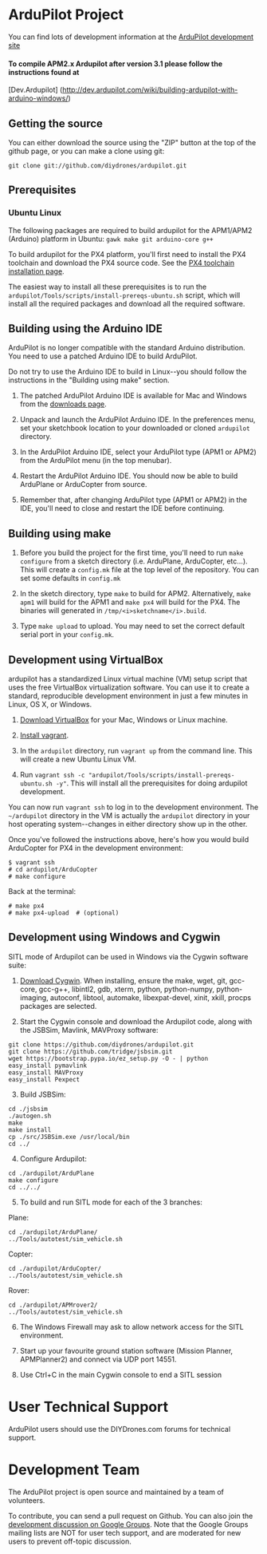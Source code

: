 # ArduPilot Project

You can find lots of development information at the [ArduPilot development site](http://dev.ardupilot.com)

#### To compile APM2.x Ardupilot after version 3.1 please follow the instructions found at 

[Dev.Ardupilot] (http://dev.ardupilot.com/wiki/building-ardupilot-with-arduino-windows/) 


## Getting the source

You can either download the source using the "ZIP" button at the top
of the github page, or you can make a clone using git:

```
git clone git://github.com/diydrones/ardupilot.git
```

## Prerequisites

### Ubuntu Linux

The following packages are required to build ardupilot for the
APM1/APM2 (Arduino) platform in Ubuntu: `gawk make git arduino-core
g++`

To build ardupilot for the PX4 platform, you'll first need to install
the PX4 toolchain and download the PX4 source code.  See the [PX4
toolchain installation
page](https://pixhawk.ethz.ch/px4/dev/toolchain_installation_lin).

The easiest way to install all these prerequisites is to run the
`ardupilot/Tools/scripts/install-prereqs-ubuntu.sh` script, which will
install all the required packages and download all the required
software.


## Building using the Arduino IDE

ArduPilot is no longer compatible with the standard Arduino
distribution.  You need to use a patched Arduino IDE to build
ArduPilot.

Do not try to use the Arduino IDE to build in Linux--you should follow
the instructions in the "Building using make" section.

1. The patched ArduPilot Arduino IDE is available for Mac and Windows
   from the [downloads
   page](http://firmware.diydrones.com).

2. Unpack and launch the ArduPilot Arduino IDE. In the preferences
   menu, set your sketchbook location to your downloaded or cloned
   `ardupilot` directory.

3. In the ArduPilot Arduino IDE, select your ArduPilot type (APM1 or
   APM2) from the ArduPilot menu (in the top menubar).

4. Restart the ArduPilot Arduino IDE. You should now be able to build
   ArduPlane or ArduCopter from source.

5. Remember that, after changing ArduPilot type (APM1 or APM2) in the
   IDE, you'll need to close and restart the IDE before continuing.


## Building using make

 1. Before you build the project for the first time, you'll need to run `make
    configure` from a  sketch directory (i.e. ArduPlane, ArduCopter, etc...).
    This will create a `config.mk` file at the top level of the repository. You
    can set some defaults in `config.mk`

 2. In the sketch directory, type `make` to build for APM2. Alternatively,
    `make apm1` will build for the APM1 and `make px4` will build for the PX4.
    The binaries will generated in `/tmp/<i>sketchname</i>.build`.

 3. Type `make upload` to upload. You may need to set the correct default
    serial port in your `config.mk`.


## Development using VirtualBox

ardupilot has a standardized Linux virtual machine (VM) setup script
that uses the free VirtualBox virtualization software.  You can use it
to create a standard, reproducible development environment in just a
few minutes in Linux, OS X, or Windows.

 1. [Download VirtualBox](https://www.virtualbox.org/wiki/Downloads)
 for your Mac, Windows or Linux machine.

 2. [Install vagrant](http://docs.vagrantup.com/v2/installation/).

 4. In the `ardupilot` directory, run `vagrant up` from the command
 line.  This will create a new Ubuntu Linux VM.

 5. Run `vagrant ssh -c "ardupilot/Tools/scripts/install-prereqs-ubuntu.sh -y"`.
 This will install all the prerequisites for doing ardupilot development.

You can now run `vagrant ssh` to log in to the development
environment.  The `~/ardupilot` directory in the VM is actually the
`ardupilot` directory in your host operating system--changes in either
directory show up in the other.

Once you've followed the instructions above, here's how you would
build ArduCopter for PX4 in the development environment:

```
$ vagrant ssh
# cd ardupilot/ArduCopter
# make configure
```

Back at the terminal:

```
# make px4
# make px4-upload  # (optional)
```

## Development using Windows and Cygwin

SITL mode of Ardupilot can be used in Windows via the Cygwin software suite:

 1. [Download Cygwin](http://cygwin.com/install.html). When installing, 
 ensure the make, wget, git, gcc-core, gcc-g++, libintl2, gdb, xterm, 
 python, python-numpy, python-imaging, autoconf, libtool, automake,
 libexpat-devel, xinit, xkill, procps packages are selected.
 
 2. Start the Cygwin console and download the Ardupilot code, along with
 the JSBSim, Mavlink, MAVProxy software:
 
 ```
 git clone https://github.com/diydrones/ardupilot.git
 git clone https://github.com/tridge/jsbsim.git
 wget https://bootstrap.pypa.io/ez_setup.py -O - | python
 easy_install pymavlink
 easy_install MAVProxy
 easy_install Pexpect
 ```

 3. Build JSBSim:

 ```
 cd ./jsbsim
 ./autogen.sh
 make
 make install
 cp ./src/JSBSim.exe /usr/local/bin
 cd ../
 ```

 4. Configure Ardupilot:

 ```
 cd ./ardupilot/ArduPlane
 make configure
 cd ../../
 ```

 5. To build and run SITL mode for each of the 3 branches:
 
 Plane:
 ```
 cd ./ardupilot/ArduPlane/
 ../Tools/autotest/sim_vehicle.sh
 ```

 Copter:
 ```
 cd ./ardupilot/ArduCopter/
 ../Tools/autotest/sim_vehicle.sh
 ```

 Rover:
 ```
 cd ./ardupilot/APMrover2/
 ../Tools/autotest/sim_vehicle.sh
 ```

 6. The Windows Firewall may ask to allow network access for the SITL environment.
 
 7. Start up your favourite ground station software (Mission Planner, APMPlanner2)
 and connect via UDP port 14551.
 
 8. Use Ctrl+C in the main Cygwin console to end a SITL session
 
 
# User Technical Support

ArduPilot users should use the DIYDrones.com forums for technical support.

# Development Team

The ArduPilot project is open source and maintained by a team of volunteers.

To contribute, you can send a pull request on Github. You can also
join the [development discussion on Google
Groups](https://groups.google.com/forum/?fromgroups#!forum/drones-discuss). Note
that the Google Groups mailing lists are NOT for user tech support,
and are moderated for new users to prevent off-topic discussion.
